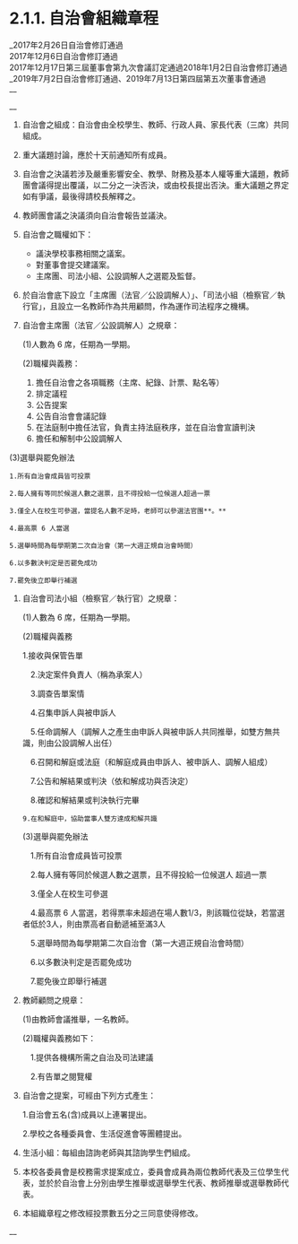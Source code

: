 # 2.1.1. 自治會組織章程

_2017年2月26日自治會修訂通過  
2017年12月6日自治會修訂通過  
2017年12月17日第三屆董事會第九次會議訂定通過2018年1月2日自治會修訂通過_2019年7月2日自治會修訂通過、2019年7月13日第四屆第五次董事會通過   
__

\_\_

1. 自治會之組成：自治會由全校學生、教師、行政人員、家長代表（三席）共同組成。
2. 重大議題討論，應於十天前通知所有成員。
3. 自治會之決議若涉及嚴重影響安全、教學、財務及基本人權等重大議題，教師團會議得提出覆議，以二分之一決否決，或由校長提出否決。重大議題之界定如有爭議，最後得請校長解釋之。
4. 教師團會議之決議須向自治會報告並議決。
5. 自治會之職權如下：
   * 議決學校事務相關之議案。
   * 對董事會提交建議案。
   * 主席團、司法小組、公設調解人之選罷及監督。
6. 於自治會底下設立「主席團（法官／公設調解人）」、「司法小組（檢察官／執行官」，且設立一名教師作為共用顧問，作為運作司法程序之機構。
7. 自治會主席團（法官／公設調解人）之規章：

   \(1\)人數為 6 席，任期為一學期。

   \(2\)職權與義務：

   1. 擔任自治會之各項職務（主席、紀錄、計票、點名等）
   2. 排定議程
   3. 公告提案
   4. 公告自治會會議記錄
   5. 在法庭制中擔任法官，負責主持法庭秩序，並在自治會宣讀判決    
   6. 擔任和解制中公設調解人

\(3\)選舉與罷免辦法

    1.所有自治會成員皆可投票

    2.每人擁有等同於候選人數之選票，且不得投給一位候選人超過一票

    3.僅全人在校生可參選，當提名人數不足時，老師可以參選法官團**。**

    4.最高票 6 人當選

    5.選舉時間為每學期第二次自治會（第一大週正規自治會時間）

    6.以多數決判定是否罷免成功

    7.罷免後立即舉行補選

1. 自治會司法小組（檢察官／執行官）之規章：

   \(1\)人數為 6 席，任期為一學期。

   \(2\)職權與義務

     1.接收與保管告單

   　2.決定案件負責人（稱為承案人）

   　3.調查告單案情

   　4.召集申訴人與被申訴人

   　5.任命調解人（調解人之產生由申訴人與被申訴人共同推舉，如雙方無共識，則由公設調解人出任）

   　6.召開和解庭或法庭（和解庭成員由申訴人、被申訴人、調解人組成）

   　7.公告和解結果或判決（依和解成功與否決定）

   　8.確認和解結果或判決執行完畢

       9.在和解庭中，協助當事人雙方達成和解共識

   \(3\)選舉與罷免辦法

   　1.所有自治會成員皆可投票

   　2.每人擁有等同於候選人數之選票，且不得投給一位候選人 超過一票

   　3.僅全人在校生可參選

   　4.最高票 6 人當選，若得票率未超過在場人數1/3，則該職位從缺，若當選者低於3人，則由票高者自動遞補至滿3人

   　5.選舉時間為每學期第二次自治會（第一大週正規自治會時間）

   　6.以多數決判定是否罷免成功

   　7.罷免後立即舉行補選

2. 教師顧問之規章：

   \(1\)由教師會議推舉，一名教師。

   \(2\)職權與義務如下：

   　1.提供各機構所需之自治及司法建議

   　2.有告單之閱覽權

3. 自治會之提案，可經由下列方式產生：

   1.自治會五名\(含\)成員以上連署提出。 

   2.學校之各種委員會、生活促進會等團體提出。

4. 生活小組：每組由諮詢老師與其諮詢學生們組成。
5. 本校各委員會是校務需求提案成立，委員會成員為兩位教師代表及三位學生代表，並於於自治會上分別由學生推舉或選舉學生代表、教師推舉或選舉教師代表。
6. 本組織章程之修改經投票數五分之三同意使得修改。

\_\_

